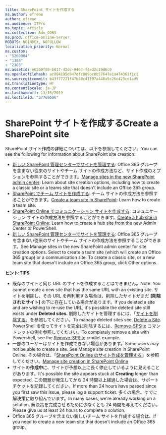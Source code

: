 ```yaml
---
title: SharePoint サイトを作成する
ms.author: efrene
author: efrene
ms.audience: ITPro
ms.topic: article
ms.collection: Adm_O365
ms.prod: office-online-server
ROBOTS: NOINDEX, NOFOLLOW
localization_priority: Normal
ms.custom:
- "5200004"
- "1386"
- "2303"
ms.assetid: e62b9f80-b017-42dc-9464-f4e32c19d6c9
ms.openlocfilehash: ac894195d847dfc009bc0b57647e1a474361f1c1
ms.sourcegitcommit: b43f77221f47b50c41197a448a9c26c423ce1ad5
ms.translationtype: HT
ms.contentlocale: ja-JP
ms.lasthandoff: 11/15/2019
ms.locfileid: "37769596"
---
```

# <a name="create-a-sharepoint-site"></a><span data-ttu-id="54ee0-102">SharePoint サイトを作成する</span><span class="sxs-lookup"><span data-stu-id="54ee0-102">Create a SharePoint site</span></span>

<span data-ttu-id="54ee0-103">SharePoint サイト作成の詳細については、以下を参照してください。</span><span class="sxs-lookup"><span data-stu-id="54ee0-103">You can see the following for information about SharePoint site creation:</span></span>
- <span data-ttu-id="54ee0-104">[新しい SharePoint 管理センターでサイトを管理する](https://docs.microsoft.com/sharepoint/manage-site-creation): Office 365 グループを含まない従来のサイトやチーム サイトの作成方法など、サイト作成のオプションを参照することができます。</span><span class="sxs-lookup"><span data-stu-id="54ee0-104">[Manage sites in the new SharePoint admin center](https://docs.microsoft.com/sharepoint/manage-site-creation): Learn about site creation options, including how to create a classic site or a teams site that doesn't include an Office 365 group.</span></span>
- <span data-ttu-id="54ee0-105">[SharePoint でチーム サイトを作成する](https://support.office.com/article/create-a-team-site-in-sharepoint-ef10c1e7-15f3-42a3-98aa-b5972711777d): チーム サイトの作成方法を参照することができます。</span><span class="sxs-lookup"><span data-stu-id="54ee0-105">[Create a team site in SharePoint](https://support.office.com/article/create-a-team-site-in-sharepoint-ef10c1e7-15f3-42a3-98aa-b5972711777d): Learn how to create a team site.</span></span>
- <span data-ttu-id="54ee0-106">[SharePoint Online でコミュニケーション サイトを作成する](https://support.office.com/article/7fb44b20-a72f-4d2c-9173-fc8f59ba50eb): コミュニケーション サイトの作成方法を参照することができます。</span><span class="sxs-lookup"><span data-stu-id="54ee0-106">[Create a hub site in SharePoint Online](https://support.office.com/article/7fb44b20-a72f-4d2c-9173-fc8f59ba50eb): Learn how to create a hub site from the new Admin Center or PowerShell.</span></span>
- <span data-ttu-id="54ee0-107">[新しい SharePoint 管理センターでサイトを管理する](https://docs.microsoft.com/sharepoint/manage-sites-in-new-admin-center#create-a-site): Office 365 グループを含まない従来のサイトやチーム サイトの作成方法を参照することができます。</span><span class="sxs-lookup"><span data-stu-id="54ee0-107">See Manage sites in the new SharePoint admin center for site creation options. Select to create a team site (which will create an Office 365 group) or a communication site. To create a classic site, or a new team site that doesn't include an Office 365 group, click Other options.</span></span>


  
<span data-ttu-id="54ee0-108">**ヒント:**</span><span class="sxs-lookup"><span data-stu-id="54ee0-108">**TIPS**</span></span>
- <span data-ttu-id="54ee0-109">既存のサイトと同じ URL のサイトを作成することはできません。</span><span class="sxs-lookup"><span data-stu-id="54ee0-109">Note: You cannot create a new site that has the same URL with an existing site.</span></span> <span data-ttu-id="54ee0-110">サイトを削除し、その URL を再利用する場合は、削除したサイトがまだ **[削除されたサイト]** の下に存在している場合があります。</span><span class="sxs-lookup"><span data-stu-id="54ee0-110">If you deleted a site and are wishing to re-use the URL, it's possible the deleted site still exists under **Deleted sites**.</span></span> <span data-ttu-id="54ee0-111">削除したサイトを管理するには、「[サイトを削除する](https://docs.microsoft.com/sharepoint/manage-sites-in-new-admin-center#delete-a-site)」を参照してください。</span><span class="sxs-lookup"><span data-stu-id="54ee0-111">To manage deleted sites see, [Delete a Site](https://docs.microsoft.com/sharepoint/manage-sites-in-new-admin-center#delete-a-site).</span></span> <span data-ttu-id="54ee0-112">PowerShell を使ってサイトを完全に削除するには、[Remove-SPSite](https://docs.microsoft.com/sharepoint/manage-sites-in-new-admin-center#delete-a-site) コマンドレットの例を参照してください。</span><span class="sxs-lookup"><span data-stu-id="54ee0-112">To completely remove a site with Powershell, see the [Remove-SPSite](https://docs.microsoft.com/sharepoint/manage-sites-in-new-admin-center#delete-a-site) cmdlet example.</span></span>
- <span data-ttu-id="54ee0-113">一部のユーザーはサイトを作成できない場合があります。</span><span class="sxs-lookup"><span data-stu-id="54ee0-113">Some users may not be able to create a site. See Manage site creation in SharePoint Online.</span></span> <span data-ttu-id="54ee0-114">その場合は、「[SharePoint Online のサイト作成を管理する](https://docs.microsoft.com/sharepoint/manage-site-creation)」を参照してください。</span><span class="sxs-lookup"><span data-stu-id="54ee0-114">[Manage site creation in SharePoint Online](https://docs.microsoft.com/sharepoint/manage-site-creation)</span></span>
- <span data-ttu-id="54ee0-115">サイトの**作成中**に、サイトが予想以上に長く停止しているように見えることがあります。</span><span class="sxs-lookup"><span data-stu-id="54ee0-115">It's possible the site appears stuck at **Creating** longer than expected.</span></span> <span data-ttu-id="54ee0-116">この問題が発生してから 24 時間以上経過した場合は、サポート チケットを記録してください。</span><span class="sxs-lookup"><span data-stu-id="54ee0-116">If more than 24 hours have passed since you first saw this issue, please log a support ticket.</span></span> <span data-ttu-id="54ee0-117">多くの場合、すでに解決策に取り組んでいます。</span><span class="sxs-lookup"><span data-stu-id="54ee0-117">In many cases, we're already working on a solution.</span></span> <span data-ttu-id="54ee0-118">解決策を完成させるために少なくとも 24 時間を与えてください。</span><span class="sxs-lookup"><span data-stu-id="54ee0-118">Please give us at least 24 hours to complete a solution.</span></span>
- <span data-ttu-id="54ee0-119">Office 365 グループを含まない新しいチーム サイトを作成する場合は、</span><span class="sxs-lookup"><span data-stu-id="54ee0-119">If you need to create a new team site that doesn't include an Office 365 group,</span></span> 


